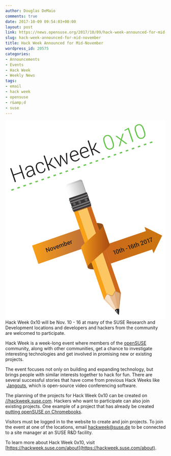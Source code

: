 ```yaml
---
author: Douglas DeMaio
comments: true
date: 2017-10-09 09:54:03+00:00
layout: post
link: https://news.opensuse.org/2017/10/09/hack-week-announced-for-mid-november/
slug: hack-week-announced-for-mid-november
title: Hack Week Announced for Mid-November
wordpress_id: 20575
categories:
- Announcements
- Events
- Hack Week
- Weekly News
tags:
- email
- hack week
- opensuse
- r&amp;d
- suse
---
```


![](/wp-content/uploads/2017/10/hw_0x10_with_text_new-d6a7fe1e36c985cdaf06e7335299f9fc42e836deb4be2196163226bb9fd37e69-1.png)Hack Week 0x10 will be Nov. 10 - 16 at many of the SUSE Research and Development locations and developers and hackers from the community are welcomed to participate.

Hack Week is a week-long event where members of the [openSUSE](https://www.opensuse.org/) community, along with other communities, get a chance to investigate interesting technologies and get involved in promising new or existing projects.

The event focuses not only on building and expanding technology, but brings people with similar interests together to hack for fun. There are several successful stories that have come from previous Hack Weeks like  [Jangouts](https://github.com/jangouts/jangouts), which is open-source video conferencing software.

The planning of the projects for Hack Week 0x10 can be created on[ //hackweek.suse.com](//hackweek.suse.com). Hackers who want to participate can also join existing projects. One example of a project that has already be created [putting openSUSE on Chromebooks](https://hackweek.suse.com/16/projects/opensuse-on-chromebooks).

Visitors must be logged in to the website to create and join projects. To join the event at one of the locations, email [hackweek@suse.de](mailto:hackweek@suse.de) to be connected to a site manager at an SUSE R&D facility.

To learn more about Hack Week 0x10, visit [https://hackweek.suse.com/about](https://hackweek.suse.com/about).
